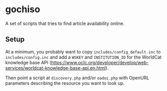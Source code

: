 # gochiso
A set of scripts that tries to find article availability online.

## Setup
At a minimum, you probably want to copy `includes/config_default.inc` to `includes/config.inc` and add a `WSKEY` and `INSTITUTION_ID` for the WorldCat knowledge base API (https://www.oclc.org/developer/develop/web-services/worldcat-knowledge-base-api.en.html).

Then point a script at `discovery.php` and/or `oadoi.php` with OpenURL parameters describing the resource you want to look up.
